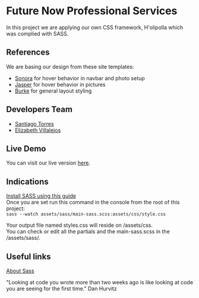 # Future Now Professional Services

In this project we are applying our own CSS framework, H'olipolla which was complied with SASS.

## References

We are basing our design from these site templates:

 - [Sonora](https://sonora-demo.squarespace.com/) for hover behavior in navbar and photo setup
 - [Jasper](https://jasper-demo.squarespace.com/) for hover behavior in pictures
 - [Burke](https://burke-demo.squarespace.com/) for general layout styling

## Developers Team

 - [Santiago Torres](https://github.com/stiakov)
 - [Elizabeth Villalejos](https://github.com/misselliev/)

## Live Demo

You can visit our live version [here](https://stiakov.github.io/octo-umbrella/).


## Indications

[Install SASS using this guide](https://sass-lang.com/install)  
Once you are set run this command in the console from the root of this project:  
`sass --watch assets/sass/main-sass.scss:assets/css/style.css`  

Your output file named styles.css will reside on /assets/css.  
You can check or edit all the partials and the main-sass.scss in the /assets/sass/.  

## Useful links

[About Sass](https://sass-lang.com/)


"Looking at code you wrote more than two weeks ago is like looking at code you are seeing for the first time." Dan Hurvitz

